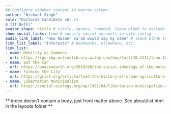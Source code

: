 ```yaml
---
## Configure sidebar content in narrow column
author: "Nishant Singh"
role: "Doctoral Candidate <br />
@ IIT Delhi"
avatar_shape: circle # circle, square, rounded, leave blank to exclude
show_social_links: true # specify social accounts in site config
audio_link_label: "How Naseer sa'ab would say my name" # leave blank to exclude
link_list_label: "Interests" # bookmarks, elsewhere, etc.
link_list:
- name: Mobility as Commons
  url: https://rgs-ibg.onlinelibrary.wiley.com/doi/full/10.1111/tran.12287
- name: Eat the car
  url: https://unevenearth.org/2018/08/the-social-ideology-of-the-motorcar/
- name: Farming the City
  url: https://grist.org/article/food-the-history-of-urban-agriculture-should-inspire-its-future/
- name: Libertarian Municipalism 
  url: https://social-ecology.org/wp/1991/04/libertarian-municipalism-an-overview/
---
```


\*\* index doesn't contain a body, just front matter above. See
about/list.html in the layouts folder \*\*
